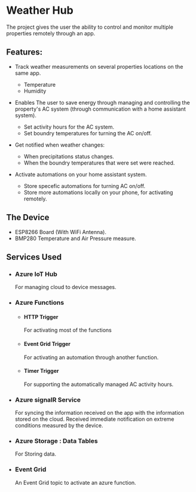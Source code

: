 # Weather Hub

The project gives the user the ability to control and monitor multiple properties remotely through an app.

## Features:

* Track weather measurements on several properties locations on the same app.
  - Temperature
  - Humidity

* Enables The user to save energy through managing and controlling the property's AC system (through communication with a home assistant system).
  - Set activity hours for the AC system.
  - Set boundry temperatures for turning the AC on/off.

* Get notified when weather changes:
  - When precipitations status changes.
  - When the boundry temperatures that were set were reached.

* Activate automations on your home assistant system.
  - Store specefic automations for turning AC on/off.
  - Store more automations locally on your phone, for activating remotely.
 
## The Device

* ESP8266 Board (With WiFi Antenna).
* BMP280 Temperature and Air Pressure measure.

## Services Used

* ### Azure IoT Hub
  For managing cloud to device messages.
  
* ### Azure Functions
  - #### HTTP Trigger
    For activating most of the functions
  - #### Event Grid Trigger
    For activating an automation through another function.
  - #### Timer Trigger
    For supporting the automatically managed AC activity hours.
    
* ### Azure signalR Service
  For syncing the information received on the app with the information stored on the cloud. Received immediate notification on extreme conditions measured by the device.
  
* ### Azure Storage : Data Tables
  For Storing data.
  
* ### Event Grid
  An Event Grid topic to activate an azure function.

